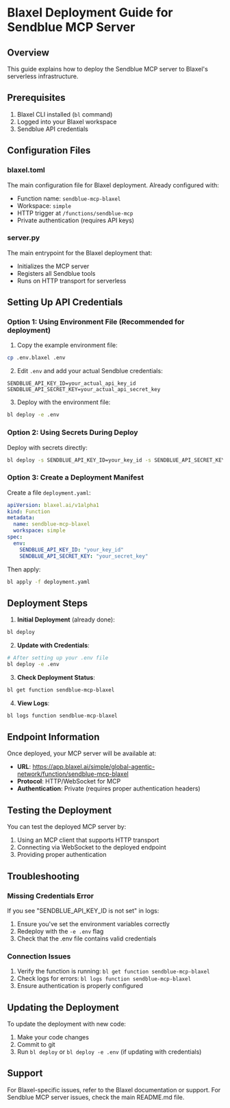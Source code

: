 # Blaxel Deployment Guide for Sendblue MCP Server

## Overview
This guide explains how to deploy the Sendblue MCP server to Blaxel's serverless infrastructure.

## Prerequisites
1. Blaxel CLI installed (`bl` command)
2. Logged into your Blaxel workspace
3. Sendblue API credentials

## Configuration Files

### blaxel.toml
The main configuration file for Blaxel deployment. Already configured with:
- Function name: `sendblue-mcp-blaxel`
- Workspace: `simple`
- HTTP trigger at `/functions/sendblue-mcp`
- Private authentication (requires API keys)

### server.py
The main entrypoint for the Blaxel deployment that:
- Initializes the MCP server
- Registers all Sendblue tools
- Runs on HTTP transport for serverless

## Setting Up API Credentials

### Option 1: Using Environment File (Recommended for deployment)

1. Copy the example environment file:
```bash
cp .env.blaxel .env
```

2. Edit `.env` and add your actual Sendblue credentials:
```
SENDBLUE_API_KEY_ID=your_actual_api_key_id
SENDBLUE_API_SECRET_KEY=your_actual_api_secret_key
```

3. Deploy with the environment file:
```bash
bl deploy -e .env
```

### Option 2: Using Secrets During Deploy

Deploy with secrets directly:
```bash
bl deploy -s SENDBLUE_API_KEY_ID=your_key_id -s SENDBLUE_API_SECRET_KEY=your_secret_key
```

### Option 3: Create a Deployment Manifest

Create a file `deployment.yaml`:
```yaml
apiVersion: blaxel.ai/v1alpha1
kind: Function
metadata:
  name: sendblue-mcp-blaxel
  workspace: simple
spec:
  env:
    SENDBLUE_API_KEY_ID: "your_key_id"
    SENDBLUE_API_SECRET_KEY: "your_secret_key"
```

Then apply:
```bash
bl apply -f deployment.yaml
```

## Deployment Steps

1. **Initial Deployment** (already done):
```bash
bl deploy
```

2. **Update with Credentials**:
```bash
# After setting up your .env file
bl deploy -e .env
```

3. **Check Deployment Status**:
```bash
bl get function sendblue-mcp-blaxel
```

4. **View Logs**:
```bash
bl logs function sendblue-mcp-blaxel
```

## Endpoint Information

Once deployed, your MCP server will be available at:
- **URL**: https://app.blaxel.ai/simple/global-agentic-network/function/sendblue-mcp-blaxel
- **Protocol**: HTTP/WebSocket for MCP
- **Authentication**: Private (requires proper authentication headers)

## Testing the Deployment

You can test the deployed MCP server by:
1. Using an MCP client that supports HTTP transport
2. Connecting via WebSocket to the deployed endpoint
3. Providing proper authentication

## Troubleshooting

### Missing Credentials Error
If you see "SENDBLUE_API_KEY_ID is not set" in logs:
1. Ensure you've set the environment variables correctly
2. Redeploy with the `-e .env` flag
3. Check that the .env file contains valid credentials

### Connection Issues
1. Verify the function is running: `bl get function sendblue-mcp-blaxel`
2. Check logs for errors: `bl logs function sendblue-mcp-blaxel`
3. Ensure authentication is properly configured

## Updating the Deployment

To update the deployment with new code:
1. Make your code changes
2. Commit to git
3. Run `bl deploy` or `bl deploy -e .env` (if updating with credentials)

## Support

For Blaxel-specific issues, refer to the Blaxel documentation or support.
For Sendblue MCP server issues, check the main README.md file.